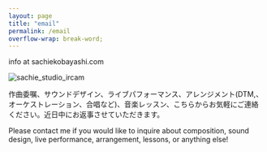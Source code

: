 ```yaml
---
layout: page
title: "email"
permalink: /email
overflow-wrap: break-word;
---
```

<!-- ![une_autre_off](https://github.com/kbys88/kbys88.github.io/assets/142012962/10515aaa-dd41-44a8-9533-e0b780680c49) !-->

<p>info at sachiekobayashi.com</p>


![sachie_studio_ircam](https://github.com/user-attachments/assets/8728a333-35a1-4f60-986c-0a6d0a9a5833)


作曲委嘱、サウンドデザイン、ライブパフォーマンス、アレンジメント(DTM,、オーケストレーション、合唱など)、音楽レッスン、こちらからお気軽にご連絡ください。近日中にお返事させていただきます。
<p>
  
</p>
Please contact me if you would like to inquire about composition, sound design, live performance, arrangement, lessons, or anything else!
